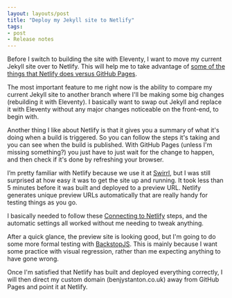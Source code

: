 ```yaml
---
layout: layouts/post
title: "Deploy my Jekyll site to Netlify"
tags:
- post
- Release notes
---
```


Before I switch to building the site with Eleventy, I want to move my current Jekyll site over to Netlify. This will help me to take advantage of [some of the things that Netlify does versus GitHub Pages](https://www.netlify.com/github-pages-vs-netlify/).

The most important feature to me right now is the ability to compare my current Jekyll site to another branch where I'll be making some big changes (rebuilding it with Eleventy). I basically want to swap out Jekyll and replace it with Eleventy without any major changes noticeable on the front-end, to begin with.

Another thing I like about Netlify is that it gives you a summary of what it's doing when a build is triggered. So you can follow the steps it's taking and you can see when the build is published. With GitHub Pages (unless I'm missing something?) you just have to just wait for the change to happen, and then check if it's done by refreshing your browser.

I’m pretty familiar with Netlify because we use it at [Swirrl](https://www.swirrl.com/), but I was still surprised at how easy it was to get the site up and running. It took less than 5 minutes before it was built and deployed to a preview URL. Netlify generates unique preview URLs automatically that are really handy for testing things as you go.

I basically needed to follow these [Connecting to Netlify](https://www.netlify.com/blog/2020/04/02/a-step-by-step-guide-jekyll-4.0-on-netlify/#connecting-to-netlify) steps, and the automatic settings all worked without me needing to tweak anything.

After a quick glance, the preview site is looking good, but I'm going to do some more formal testing with [BackstopJS](https://garris.github.io/BackstopJS/). This is mainly because I want some practice with visual regression, rather than me expecting anything to have gone wrong.

Once I'm satisfied that Netlify has built and deployed everything correctly, I will then direct my custom domain (benjystanton.co.uk) away from GitHub Pages and point it at Netlify.
